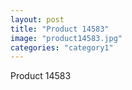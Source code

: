 ```yaml
---
layout: post
title: "Product 14583"
image: "product14583.jpg"
categories: "category1"
---
```

Product 14583
